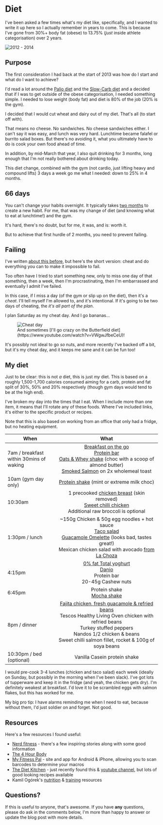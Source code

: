 # Diet

I've been asked a few times what's my diet like, specifically, and I wanted to write it up here so I actually remember in years to come. This is because I've gone from 30%+ body fat (obese) to 13.75% (*just* inside athlete categorisation) over 2 years.

<!--more-->

![2012 - 2014](/images/2012-2014.jpg)

## Purpose

The first consideration I had back at the start of 2013 was how do I start and what do I want to achieve?

I'd read a lot around the [Palio diet](http://en.wikipedia.org/wiki/Paleolithic_diet) and the [Slow-Carb diet](http://en.wikipedia.org/wiki/Slow-Carb_Diet) and a decided that if I was to get outside of the obese categorisation, I needed something simple. I needed to lose weight (body fat) and diet is 80% of the job (20% is the gym).

I decided that I would cut wheat and dairy out of my diet. That's all (to start off with).

That means no cheese. No sandwiches. No cheese sandwiches either. I can't say it was easy, and lunch was very hard. Lunchtime became falafel or burrito salad boxes. But there's no avoiding it, what you ultimately have to do is cook your own food ahead of time.

In addition, by mid-March that year, I also quit drinking for 3 months, long enough that I'm not really bothered about drinking today.

This diet change, combined with the gym (not cardio, just lifting heavy and compound lifts) 3 days a week go me what I needed: down to 25% in 4 months.

## 66 days

You can't change your habits overnight. It typically takes [two months](http://www.telegraph.co.uk/health/healthnews/5857845/It-takes-66-days-to-form-a-habit.html) to create a new habit. For me, that was my change of diet (and knowing what to eat at lunchtime!) and the gym.

It's hard, there's no doubt, but for me, it was, and is: worth it.

But to achieve that first hurdle of 2 months, you need to prevent failing.

## Failing

I've written [about this before](https://remysharp.com/2014/01/27/cheat), but here's the short version: cheat and do everything you can to make it impossible to fail.

Too often have I tried to start something new, only to miss one day of that something, then a week, then I'm procrastinating, then I'm embarrassed and eventually I admit I've failed.

In this case, if I miss a day (of the gym or slip up on the diet), then it's a *cheat*. I'll tell myself I'm allowed to, and it's intentional. If it's going to be two days of cheating, the *it's all part of the plan*.

I plan Saturday as my cheat day. And I go bananas...

<figure><img class="withcredit" src="/images/cheat-day.jpg" title="Cheat day"><figcaption class="credit">And sometimes [I'll go crazy on the Butterfield diet](https://www.youtube.com/watch?v=VWgwJfbeCeU)!</figcaption></figure>

It's possibly not ideal to go *so* nuts, and more recently I've backed off a bit, but it's my cheat day, and it keeps me sane and it can be fun too!

## My diet

Just to be clear: this is not *a* diet, this is just *my* diet. This is based on a roughly 1,500-1,700 calories consumed aiming for a carb, protein and fat split of 30%, 50% and 20% respectively (though gym days would tend to be at the high end).

I've broken my day into the times that I eat. When I include more than one item, it means that I'll rotate any of these foods. Where I've included links, it's either to the specific product or recipes.

Note that this is also based on working from an office that only had a fridge, but no heating equipment.

| When        | What            |
| ------------- |:-------------:|
| 7am / breakfast<br>within 30mins of waking | [Breakfast on the go](http://www.tesco.com/groceries/product/details/?id=283691370)<br>[Protein bar](http://www.sci-mx.co.uk/product-a-z/pro2go-duo-bar.html)<br>[Oats & Whey shake](http://www.dolphinfitness.co.uk/en/optimum-nutrition-natural-whey-and-oats/21659) (choc with a scoop of almond butter)<br>[Smoked Salmon](http://www.tesco.com/groceries/product/details/?id=250926075) on 2x wholemeal toast |
| 10am (gym day only)      |[Protein shake](http://www.dolphinfitness.co.uk/en/optimum-nutrition-100-whey-gold-2.2kg/16825) (mint or extreme milk choc)|
| 10:30am      | 1 precooked [chicken breast](http://www.tesco.com/groceries/product/details/?id=264465356) (skin removed)<br>[Sweet chilli chicken](http://www.tesco.com/groceries/product/details/?id=279817782)<br>Additional raw broccoli is optional |
| 1:30pm / lunch | ~150g Chicken & 50g egg noodles + hot sauce<br>[Taco salad](https://gist.github.com/remy/7c55ff6fbec15fe88ba3#file-taco-salad-md)<br>[Guacamole Omelette](https://gist.github.com/remy/7c55ff6fbec15fe88ba3#file-guac-omlette-md) (looks bad, tastes great!)<br>Mexican chicken salad with avocado [from La Choza](http://www.lachoza.co.uk/) |
| 4:15pm | [0% fat Total yoghurt](http://uk.fage.eu/product/yoghurt/total-0-170g)<br>[Danio](http://danio.co.uk/)<br>Protein bar<br>20-45g Cashew nuts |
| 6:45pm | Protein shake<br>[Mocha shake](https://gist.github.com/remy/7c55ff6fbec15fe88ba3#file-mocha-shake-md) |
| 8pm / dinner | [Fajita chicken, fresh guacamole & refried beans](https://gist.github.com/remy/7c55ff6fbec15fe88ba3#file-fajitas-md)<br>Tescos Healthy Living Oven chicken with refried beans<br>Turkey stuffed peppers<br>Nandos 1/2 chicken & beans<br>Sweet chilli salmon fillet, rocket & 100g of soya beans|
| 10:30pm / bed<br>(optional) | Vanilla Casein protein shake |

I would pre-cook 3-4 lunches (chicken and taco salad) each week (ideally on Sunday, but possibly in the morning when I've been slack). I've got lots of tupperware and keep it in the fridge (and yeah, the chicken gets dry). I'm definitely weakest at breakfast. I'd love it to be scrambled eggs with salmon flakes, but this has worked for me.

My big pro tip: I have alarms reminding me when I need to eat, because without them, I'd just soldier on and forget. Not good.

## Resources

Here's a few resources I found useful:

- [Nerd fitness](http://www.nerdfitness.com/) - there's a few inspiring stories along with some good information
- [The 4 Hour Body](http://www.amazon.co.uk/4-Hour-Body-uncommon-incredible-superhuman/dp/0091939526/ref=sr_1_1)
- [My Fitness Pal](http://www.myfitnesspal.com/) - site and app for Android & iPhone, allowing you to scan barcodes to determine your macros
- [The Diet Kitchen](http://thedk.co.uk/) - just recently found this & [youtube channel](https://www.youtube.com/user/thedietkitchen), but lots of good looking recipes available
- Kamil Ogórek's [nutrition](http://kamilogorek.pl/nutrition/) & [training](http://kamilogorek.pl/training/) resources

## Questions?

If this is useful to anyone, that's awesome. If you have **any** questions, please do ask in the comments below, I'm more than happy to answer or update the blog post with more details.